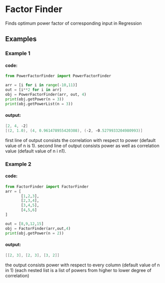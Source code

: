 # Factor Finder
Finds optimum power factor of corresponding input in Regression

## Examples

### Example 1

#### code:

```python
from PowerFactorFinder import PowerFactorFinder

arr = [i for i in range(-10,11)]
out = [i**2 for i in arr]
obj = PowerFactorFinder(arr, out, 4)
print(obj.getPower(n = 3))
print(obj.getPowerList(n = 3))
```

#### output: 

```powershell
[2, 4, -2]
[(2, 1.0), (4, 0.961478955420308), (-2, -0.5279933204980993)]
```

first line of output consists the correlation with respect to power (default value of n is 1). 
second line of output consists power as well as correlation value (default value of n i n1).

### Example 2

#### code:

```python
from FactorFinder import FactorFinder
arr = [
       [1,2,3],
       [2,3,4],
       [3,4,5],
       [4,5,6]
]

out = [8,9,12,15]
obj = FactorFinder(arr,out,4)
print(obj.getPower(n = 2))
```

#### output:

```powershell
[[2, 3], [2, 3], [3, 2]]
```

the output consists power with respect to every column (default value of n in 1) (each nested list is a list of powers from higher to lower degree of correlation)

